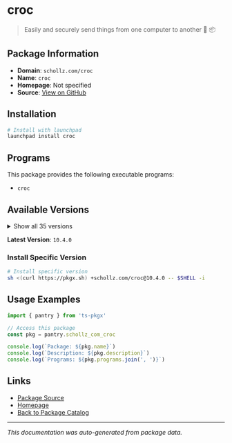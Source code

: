 # croc

> Easily and securely send things from one computer to another :crocodile: :package:

## Package Information

- **Domain**: `schollz.com/croc`
- **Name**: `croc`
- **Homepage**: Not specified
- **Source**: [View on GitHub](https://github.com/pkgxdev/pantry/tree/main/projects/schollz.com/croc/package.yml)

## Installation

```bash
# Install with launchpad
launchpad install croc
```

## Programs

This package provides the following executable programs:

- `croc`

## Available Versions

<details>
<summary>Show all 35 versions</summary>

- `10.4.0`, `10.2.2`, `10.2.1`, `10.2.0`, `10.1.3`
- `10.1.2`, `10.1.1`, `10.1.0`, `10.0.13`, `10.0.12`
- `10.0.11`, `10.0.10`, `10.0.9`, `10.0.8`, `10.0.7`
- `10.0.6`, `10.0.5`, `10.0.4`, `10.0.3`, `10.0.2`
- `10.0.1`, `10.0.0`, `9.6.17`, `9.6.16`, `9.6.15`
- `9.6.14`, `9.6.13`, `9.6.12`, `9.6.11`, `9.6.10`
- `9.6.9`, `9.6.8`, `9.6.7`, `9.6.6`, `9.6.5`

</details>

**Latest Version**: `10.4.0`

### Install Specific Version

```bash
# Install specific version
sh <(curl https://pkgx.sh) +schollz.com/croc@10.4.0 -- $SHELL -i
```

## Usage Examples

```typescript
import { pantry } from 'ts-pkgx'

// Access this package
const pkg = pantry.schollz_com_croc

console.log(`Package: ${pkg.name}`)
console.log(`Description: ${pkg.description}`)
console.log(`Programs: ${pkg.programs.join(', ')}`)
```

## Links

- [Package Source](https://github.com/pkgxdev/pantry/tree/main/projects/schollz.com/croc/package.yml)
- [Homepage](#)
- [Back to Package Catalog](../package-catalog.md)

---

*This documentation was auto-generated from package data.*
